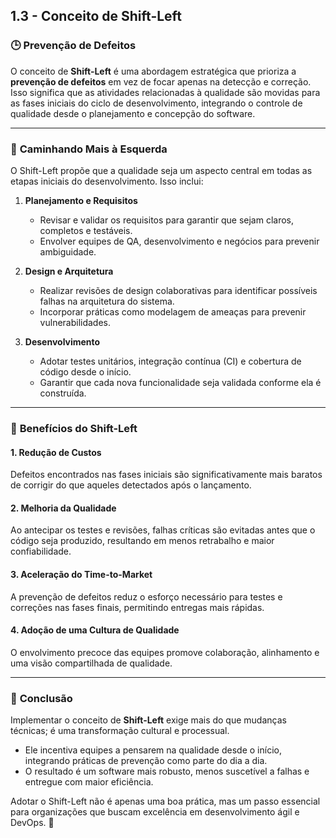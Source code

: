 ## 1.3 - **Conceito de Shift-Left**  

### 🕒 **Prevenção de Defeitos**  
O conceito de **Shift-Left** é uma abordagem estratégica que prioriza a **prevenção de defeitos** em vez de focar apenas na detecção e correção. Isso significa que as atividades relacionadas à qualidade são movidas para as fases iniciais do ciclo de desenvolvimento, integrando o controle de qualidade desde o planejamento e concepção do software.  

---

### 🔄 **Caminhando Mais à Esquerda**  
O Shift-Left propõe que a qualidade seja um aspecto central em todas as etapas iniciais do desenvolvimento. Isso inclui:  

1. **Planejamento e Requisitos**  
   - Revisar e validar os requisitos para garantir que sejam claros, completos e testáveis.  
   - Envolver equipes de QA, desenvolvimento e negócios para prevenir ambiguidade.  

2. **Design e Arquitetura**  
   - Realizar revisões de design colaborativas para identificar possíveis falhas na arquitetura do sistema.  
   - Incorporar práticas como modelagem de ameaças para prevenir vulnerabilidades.  

3. **Desenvolvimento**  
   - Adotar testes unitários, integração contínua (CI) e cobertura de código desde o início.  
   - Garantir que cada nova funcionalidade seja validada conforme ela é construída.  

---

### 🎯 **Benefícios do Shift-Left**  

#### **1. Redução de Custos**  
Defeitos encontrados nas fases iniciais são significativamente mais baratos de corrigir do que aqueles detectados após o lançamento.  

#### **2. Melhoria da Qualidade**  
Ao antecipar os testes e revisões, falhas críticas são evitadas antes que o código seja produzido, resultando em menos retrabalho e maior confiabilidade.  

#### **3. Aceleração do Time-to-Market**  
A prevenção de defeitos reduz o esforço necessário para testes e correções nas fases finais, permitindo entregas mais rápidas.  

#### **4. Adoção de uma Cultura de Qualidade**  
O envolvimento precoce das equipes promove colaboração, alinhamento e uma visão compartilhada de qualidade.  

---

### 🚀 **Conclusão**  
Implementar o conceito de **Shift-Left** exige mais do que mudanças técnicas; é uma transformação cultural e processual.  
- Ele incentiva equipes a pensarem na qualidade desde o início, integrando práticas de prevenção como parte do dia a dia.  
- O resultado é um software mais robusto, menos suscetível a falhas e entregue com maior eficiência.  

Adotar o Shift-Left não é apenas uma boa prática, mas um passo essencial para organizações que buscam excelência em desenvolvimento ágil e DevOps. 🎯  